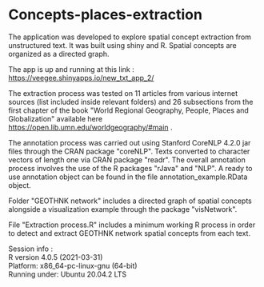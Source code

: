 # Concepts-places-extraction


The application was developed to explore spatial concept extraction from unstructured text. It was built using shiny and R. Spatial concepts are organized as a directed graph.

The app is up and running at this link : https://veegee.shinyapps.io/new_txt_app_2/ 

The extraction process was tested on 11 articles from various internet sources (list included inside relevant folders) and 26 subsections from the first chapter of the book "World Regional Geography, People, Places and Globalization" available here https://open.lib.umn.edu/worldgeography/#main .

The annotation process was carried out using Stanford CoreNLP 4.2.0 jar files through the CRAN package "coreNLP". Texts converted to character vectors of length one via CRAN package "readr". The overall annotation process involves the use of the R packages "rJava" and "NLP". A ready to use annotation object can be found in the file annotation_example.RData object.

Folder "GEOTHNK network" includes a directed graph of spatial concepts alongside a visualization example through the package "visNetwork".

File "Extraction process.R" includes a minimum working R process in order to detect and extract GEOTHNK network spatial concepts from each text.

Session info :<br/>
R version 4.0.5 (2021-03-31)<br/>
Platform: x86_64-pc-linux-gnu (64-bit)<br/>
Running under: Ubuntu 20.04.2 LTS<br/>
